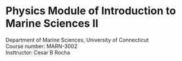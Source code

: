 # Physics Module of Introduction to Marine Sciences II
Department of Marine Sciences, University of Connecticut</br>
Course number: MARN-3002</br>
Insttructor: Cesar B Rocha

